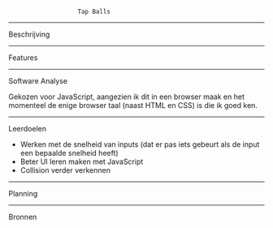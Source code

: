                        Tap Balls
____________________________________________________________________
Beschrijving

___________________________________________________________________
Features



___________________________________________________________________
Software Analyse

Gekozen voor JavaScript, aangezien ik dit in een browser maak en het momenteel de enige browser taal (naast HTML en CSS) is die ik goed ken.
___________________________________________________________________
Leerdoelen

- Werken met de snelheid van inputs (dat er pas iets gebeurt als de input een bepaalde snelheid heeft)
- Beter UI leren maken met JavaScript
- Collision verder verkennen

___________________________________________________________________
Planning




__________________________________________________________________
Bronnen

